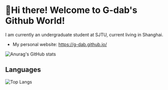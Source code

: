# 🤗Hi there! Welcome to G-dab's Github World!

I am currently an undergraduate student at SJTU, current living in Shanghai.

- My personal website: https://g-dab.github.io/

![Anurag's GitHub stats](https://github-readme-stats.vercel.app/api?username=g-dab&show_icons=false&theme=shadow_blue)

## Languages

![Top Langs](https://github-readme-stats.vercel.app/api/top-langs/?username=g-dab&layout=compact&theme=shadow_blue)